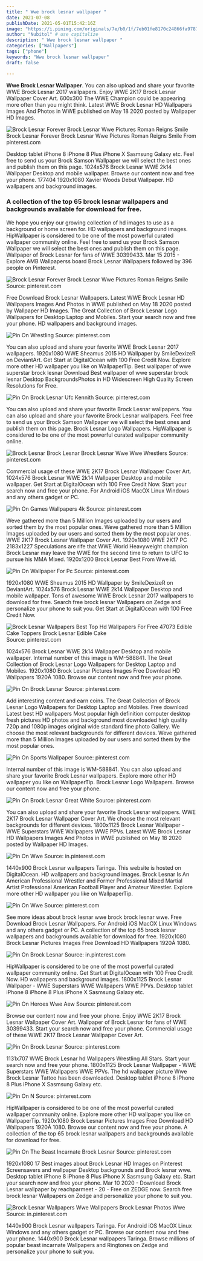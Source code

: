 ```yaml
---
title: " Wwe brock lesnar wallpaper "
date: 2021-07-08
publishDate: 2021-05-01T15:42:16Z
image: "https://i.pinimg.com/originals/7e/b0/1f/7eb01fe8170c24866fa9787f87f71013.jpg"
author: "Nubitol" # use capitalize
description: " Wwe brock lesnar wallpaper "
categories: ["Wallpapers"]
tags: ["phone"]
keywords: "Wwe brock lesnar wallpaper"
draft: false

---
```



**Wwe Brock Lesnar Wallpaper**. You can also upload and share your favorite WWE Brock Lesnar 2017 wallpapers. Enjoy WWE 2K17 Brock Lesnar Wallpaper Cover Art. 600x300 The WWE Champion could be appearing more often than you might think. Latest WWE Brock Lesnar HD Wallpapers Images And Photos in WWE published on May 18 2020 posted by Wallpaper HD Images.

![Brock Lesnar Forever Brock Lesnar Wwe Pictures Roman Reigns Smile](https://i.pinimg.com/originals/54/46/aa/5446aa58726d5d2b08e1b908364ab4ad.jpg "Brock Lesnar Forever Brock Lesnar Wwe Pictures Roman Reigns Smile")
Brock Lesnar Forever Brock Lesnar Wwe Pictures Roman Reigns Smile From pinterest.com


Desktop tablet iPhone 8 iPhone 8 Plus iPhone X Sasmsung Galaxy etc. Feel free to send us your Brock Samson Wallpaper we will select the best ones and publish them on this page. 1024x576 Brock Lesnar WWE 2k14 Wallpaper Desktop and mobile wallpaper. Browse our content now and free your phone. 177404 1920x1080 Xavier Woods Debut Wallpaper. HD wallpapers and background images.

### A collection of the top 65 brock lesnar wallpapers and backgrounds available for download for free.

We hope you enjoy our growing collection of hd images to use as a background or home screen for. HD wallpapers and background images. HipWallpaper is considered to be one of the most powerful curated wallpaper community online. Feel free to send us your Brock Samson Wallpaper we will select the best ones and publish them on this page. Wallpaper of Brock Lesnar for fans of WWE 30399433. Mar 15 2015 - Explore AMB Wallpaperss board Brock Lesnar Wallpapers followed by 396 people on Pinterest.


![Brock Lesnar Forever Brock Lesnar Wwe Pictures Roman Reigns Smile](https://i.pinimg.com/originals/54/46/aa/5446aa58726d5d2b08e1b908364ab4ad.jpg "Brock Lesnar Forever Brock Lesnar Wwe Pictures Roman Reigns Smile")
Source: pinterest.com

Free Download Brock Lesnar Wallpapers. Latest WWE Brock Lesnar HD Wallpapers Images And Photos in WWE published on May 18 2020 posted by Wallpaper HD Images. The Great Collection of Brock Lesnar Logo Wallpapers for Desktop Laptop and Mobiles. Start your search now and free your phone. HD wallpapers and background images.

![Pin On Wrestling](https://i.pinimg.com/originals/66/8d/b9/668db9a9af5911411e0f55332fd2ecda.jpg "Pin On Wrestling")
Source: pinterest.com

You can also upload and share your favorite WWE Brock Lesnar 2017 wallpapers. 1920x1080 WWE Sheamus 2015 HD Wallpaper by SmileDexizeR on DeviantArt. Get Start at DigitalOcean with 100 Free Credit Now. Explore more other HD wallpaper you like on WallpaperTip. Best wallpaper of wwe superstar brock lesnar Download Best wallpaper of wwe superstar brock lesnar Desktop BackgroundsPhotos in HD Widescreen High Quality Screen Resolutions for Free.

![Pin On Brock Lesnar Ufc Kennith](https://i.pinimg.com/originals/ec/4a/62/ec4a629347e8c1f35e5e9ddc019149e1.jpg "Pin On Brock Lesnar Ufc Kennith")
Source: pinterest.com

You can also upload and share your favorite Brock Lesnar wallpapers. You can also upload and share your favorite Brock Lesnar wallpapers. Feel free to send us your Brock Samson Wallpaper we will select the best ones and publish them on this page. Brock Lesnar Logo Wallpapers. HipWallpaper is considered to be one of the most powerful curated wallpaper community online.

![Brock Lesnar Brock Lesnar Brock Lesnar Wwe Wwe Wrestlers](https://i.pinimg.com/originals/5b/98/49/5b984913d69351311d32aa7682fb7ff8.jpg "Brock Lesnar Brock Lesnar Brock Lesnar Wwe Wwe Wrestlers")
Source: pinterest.com

Commercial usage of these WWE 2K17 Brock Lesnar Wallpaper Cover Art. 1024x576 Brock Lesnar WWE 2k14 Wallpaper Desktop and mobile wallpaper. Get Start at DigitalOcean with 100 Free Credit Now. Start your search now and free your phone. For Android iOS MacOX Linux Windows and any others gadget or PC.

![Pin On Games Wallpapers 4k](https://i.pinimg.com/originals/0f/7f/ff/0f7fff38ebe9801f58c86681234ff6ff.jpg "Pin On Games Wallpapers 4k")
Source: pinterest.com

Weve gathered more than 5 Million Images uploaded by our users and sorted them by the most popular ones. Weve gathered more than 5 Million Images uploaded by our users and sorted them by the most popular ones. WWE 2K17 Brock Lesnar Wallpaper Cover Art. 1920x1080 WWE 2K17 PC 2183x1227 Speculations are rife that WWE World Heavyweight champion Brock Lesnar may leave the WWE for the second time to return to UFC to pursue his MMA Mixed. 1920x1200 Brock Lesnar Best From Wwe id.

![Pin On Wallpaper For Pc](https://i.pinimg.com/originals/41/71/98/417198c1dfaf0ff9c3b38a5307314908.jpg "Pin On Wallpaper For Pc")
Source: pinterest.com

1920x1080 WWE Sheamus 2015 HD Wallpaper by SmileDexizeR on DeviantArt. 1024x576 Brock Lesnar WWE 2k14 Wallpaper Desktop and mobile wallpaper. Tons of awesome WWE Brock Lesnar 2017 wallpapers to download for free. Search free brock lesnar Wallpapers on Zedge and personalize your phone to suit you. Get Start at DigitalOcean with 100 Free Credit Now.

![Brock Lesnar Wallpapers Best Top Hd Wallpapers For Free 47073 Edible Cake Toppers Brock Lesnar Edible Cake](https://i.pinimg.com/originals/b7/df/92/b7df9290922b6fddcbaca825a7b9f478.png "Brock Lesnar Wallpapers Best Top Hd Wallpapers For Free 47073 Edible Cake Toppers Brock Lesnar Edible Cake")
Source: pinterest.com

1024x576 Brock Lesnar WWE 2k14 Wallpaper Desktop and mobile wallpaper. Internal number of this image is WM-588841. The Great Collection of Brock Lesnar Logo Wallpapers for Desktop Laptop and Mobiles. 1920x1080 Brock Lesnar Pictures Images Free Download HD Wallpapers 1920Ã 1080. Browse our content now and free your phone.

![Pin On Brock Lesnar](https://i.pinimg.com/originals/3a/ce/e7/3acee74ef515aa904f9c34c942cf5fb4.jpg "Pin On Brock Lesnar")
Source: pinterest.com

Add interesting content and earn coins. The Great Collection of Brock Lesnar Logo Wallpapers for Desktop Laptop and Mobiles. Free download Latest best HD wallpapers Most popular high definition computer desktop fresh pictures HD photos and background most downloaded high quality 720p and 1080p images original wide standard fine photo Gallery. We choose the most relevant backgrounds for different devices. Weve gathered more than 5 Million Images uploaded by our users and sorted them by the most popular ones.

![Pin On Sports Wallpaper](https://i.pinimg.com/474x/3e/b9/ba/3eb9baaaa7ce2ac40b1dc8128ce44b1a.jpg "Pin On Sports Wallpaper")
Source: pinterest.com

Internal number of this image is WM-588841. You can also upload and share your favorite Brock Lesnar wallpapers. Explore more other HD wallpaper you like on WallpaperTip. Brock Lesnar Logo Wallpapers. Browse our content now and free your phone.

![Pin On Brock Lesnar Great White](https://i.pinimg.com/originals/55/87/ae/5587aeb3beade7fc460259a7a5d512da.jpg "Pin On Brock Lesnar Great White")
Source: pinterest.com

You can also upload and share your favorite Brock Lesnar wallpapers. WWE 2K17 Brock Lesnar Wallpaper Cover Art. We choose the most relevant backgrounds for different devices. 1800x1125 Brock Lesnar Wallpaper - WWE Superstars WWE Wallpapers WWE PPVs. Latest WWE Brock Lesnar HD Wallpapers Images And Photos in WWE published on May 18 2020 posted by Wallpaper HD Images.

![Pin On Wwe](https://i.pinimg.com/736x/87/36/a4/8736a40bf028d35045f5cc716a9d2a4f.jpg "Pin On Wwe")
Source: in.pinterest.com

1440x900 Brock Lesnar wallpapers Taringa. This website is hosted on DigitalOcean. HD wallpapers and background images. Brock Lesnar Is An American Professional Wrestler and Former Professional Mixed Martial Artist Professional American Football Player and Amateur Wrestler. Explore more other HD wallpaper you like on WallpaperTip.

![Pin On Wwe](https://i.pinimg.com/originals/0c/a0/00/0ca000ddd5414ce52a58e6c51f59bca9.jpg "Pin On Wwe")
Source: pinterest.com

See more ideas about brock lesnar wwe brock brock lesnar wwe. Free Download Brock Lesnar Wallpapers. For Android iOS MacOX Linux Windows and any others gadget or PC. A collection of the top 65 brock lesnar wallpapers and backgrounds available for download for free. 1920x1080 Brock Lesnar Pictures Images Free Download HD Wallpapers 1920Ã 1080.

![Pin On Brock Lesnar](https://i.pinimg.com/originals/7c/68/62/7c68625cd6c1cdba9e5f3df9a09d6f6f.jpg "Pin On Brock Lesnar")
Source: in.pinterest.com

HipWallpaper is considered to be one of the most powerful curated wallpaper community online. Get Start at DigitalOcean with 100 Free Credit Now. HD wallpapers and background images. 1800x1125 Brock Lesnar Wallpaper - WWE Superstars WWE Wallpapers WWE PPVs. Desktop tablet iPhone 8 iPhone 8 Plus iPhone X Sasmsung Galaxy etc.

![Pin On Heroes Wwe Aew](https://i.pinimg.com/originals/79/83/e2/7983e2fd46178acd4849d69a4e503ee7.jpg "Pin On Heroes Wwe Aew")
Source: pinterest.com

Browse our content now and free your phone. Enjoy WWE 2K17 Brock Lesnar Wallpaper Cover Art. Wallpaper of Brock Lesnar for fans of WWE 30399433. Start your search now and free your phone. Commercial usage of these WWE 2K17 Brock Lesnar Wallpaper Cover Art.

![Pin On Brock Lesnar](https://i.pinimg.com/736x/ad/ef/b8/adefb8ff3f1fbfec02ac40c766544bfb.jpg "Pin On Brock Lesnar")
Source: pinterest.com

1131x707 WWE Brock Lesnar hd Wallpapers Wrestling All Stars. Start your search now and free your phone. 1800x1125 Brock Lesnar Wallpaper - WWE Superstars WWE Wallpapers WWE PPVs. The hd wallpaper picture Wwe Brock Lesnar Tattoo has been downloaded. Desktop tablet iPhone 8 iPhone 8 Plus iPhone X Sasmsung Galaxy etc.

![Pin On N](https://i.pinimg.com/originals/54/67/36/546736e0c9e48bee6536bfc2fc9c6a8e.jpg "Pin On N")
Source: pinterest.com

HipWallpaper is considered to be one of the most powerful curated wallpaper community online. Explore more other HD wallpaper you like on WallpaperTip. 1920x1080 Brock Lesnar Pictures Images Free Download HD Wallpapers 1920Ã 1080. Browse our content now and free your phone. A collection of the top 65 brock lesnar wallpapers and backgrounds available for download for free.

![Pin On The Beast Incarnate Brock Lesnar](https://i.pinimg.com/originals/b3/3e/36/b33e3648a238635250f637f1786c16b6.jpg "Pin On The Beast Incarnate Brock Lesnar")
Source: pinterest.com

1920x1080 17 Best images about Brock Lesnar HD Images on Pinterest Screensavers and wallpaper Desktop backgrounds and Brock lesnar wwe. Desktop tablet iPhone 8 iPhone 8 Plus iPhone X Sasmsung Galaxy etc. Start your search now and free your phone. Mar 10 2020 - Download Brock Lesnar wallpaper by reachparmeet - 20 - Free on ZEDGE now. Search free brock lesnar Wallpapers on Zedge and personalize your phone to suit you.

![Brock Lesnar Wallpapers Wwe Wallpapers Brock Lesnar Photos Wwe](https://i.pinimg.com/originals/7e/b0/1f/7eb01fe8170c24866fa9787f87f71013.jpg "Brock Lesnar Wallpapers Wwe Wallpapers Brock Lesnar Photos Wwe")
Source: in.pinterest.com

1440x900 Brock Lesnar wallpapers Taringa. For Android iOS MacOX Linux Windows and any others gadget or PC. Browse our content now and free your phone. 1440x900 Brock Lesnar wallpapers Taringa. Browse millions of popular beast incarnate Wallpapers and Ringtones on Zedge and personalize your phone to suit you.

